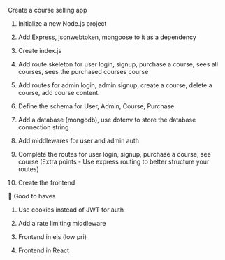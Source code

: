 Create a course selling app

1. Initialize a new Node.js project

2. Add Express, jsonwebtoken, mongoose to it as a dependency

3. Create index.js

4. Add route skeleton for user login, signup, purchase a course, sees all courses, sees the purchased courses course

5. Add routes for admin login, admin signup, create a course, delete a course, add course content.

6. Define the schema for User, Admin, Course, Purchase

7. Add a database (mongodb), use dotenv to store the database connection string

8. Add middlewares for user and admin auth

9. Complete the routes for user login, signup, purchase a course, see course (Extra points - Use express routing to better structure your routes)

10. Create the frontend

🔵 Good to haves

1. Use cookies instead of JWT for auth

2. Add a rate limiting middleware

3. Frontend in ejs (low pri)

4. Frontend in React
